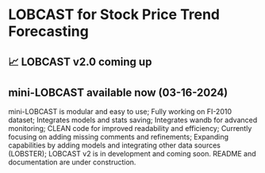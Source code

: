 # LOBCAST for Stock Price Trend Forecasting

## 📈 LOBCAST v2.0 coming up

## mini-LOBCAST available now (03-16-2024)
mini-LOBCAST is modular and easy to use; Fully working on FI-2010 dataset; Integrates models and stats saving; Integrates wandb for advanced monitoring; CLEAN code for improved readability and efficiency; Currently focusing on adding missing comments and refinements; Expanding capabilities by adding models and integrating other data sources (LOBSTER); LOBCAST v2 is in development and coming soon. README and documentation are under construction.

